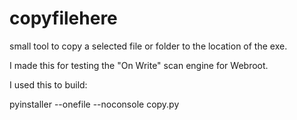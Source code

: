 # copyfilehere
small tool to copy a selected file or folder to the location of the exe.

I made this for testing the "On Write" scan engine for Webroot.


I used this to build:
  
  pyinstaller --onefile --noconsole copy.py
